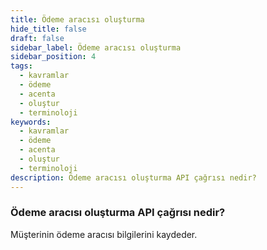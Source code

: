 ```yaml
---
title: Ödeme aracısı oluşturma
hide_title: false
draft: false
sidebar_label: Ödeme aracısı oluşturma
sidebar_position: 4
tags:
  - kavramlar
  - ödeme
  - acenta
  - oluştur
  - terminoloji
keywords:
  - kavramlar
  - ödeme
  - acenta
  - oluştur
  - terminoloji
description: Ödeme aracısı oluşturma API çağrısı nedir?
---
```


### Ödeme aracısı oluşturma API çağrısı nedir?

Müşterinin ödeme aracısı bilgilerini kaydeder.
